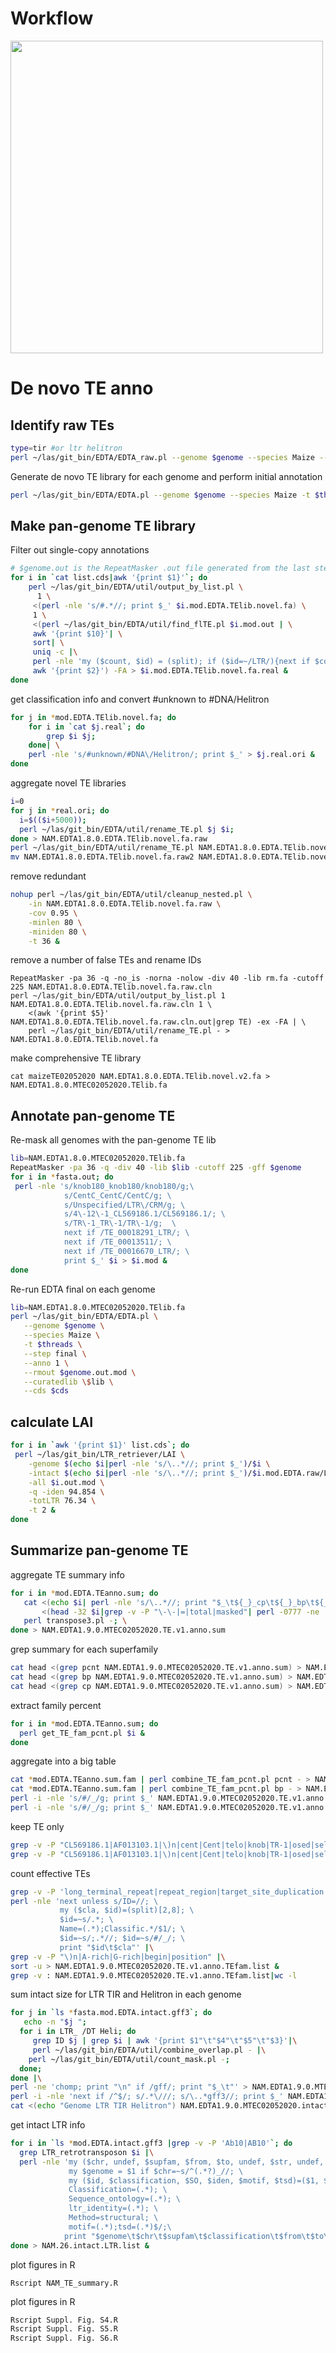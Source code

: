 # Workflow
<img src="/te-annotation/assets/Pan-EDTA_scheme.png" width=500>

#  De novo TE anno

## Identify raw TEs

```bash
type=tir #or ltr helitron
perl ~/las/git_bin/EDTA/EDTA_raw.pl --genome $genome --species Maize --type $type -t $threads
```
Generate de novo TE library for each genome and perform initial annotation

```bash
perl ~/las/git_bin/EDTA/EDTA.pl --genome $genome --species Maize -t $threads --cds $cds --curatedlib maizeTE02052020 --anno 1
```


## Make pan-genome TE library

Filter out single-copy annotations

```bash
# $genome.out is the RepeatMasker .out file generated from the last step, located in $genome.mod.EDTA.anno/
for i in `cat list.cds|awk '{print $1}'`; do
    perl ~/las/git_bin/EDTA/util/output_by_list.pl \
      1 \
     <(perl -nle 's/#.*//; print $_' $i.mod.EDTA.TElib.novel.fa) \
     1 \
     <(perl ~/las/git_bin/EDTA/util/find_flTE.pl $i.mod.out | \
     awk '{print $10}'| \
     sort| \
     uniq -c |\
     perl -nle 'my ($count, $id) = (split); if ($id=~/LTR/){next if $count<=2} else {next if $count ==1} print $_' |\
     awk '{print $2}') -FA > $i.mod.EDTA.TElib.novel.fa.real &
done
```

get classification info and convert #unknown to #DNA/Helitron

```bash
for j in *mod.EDTA.TElib.novel.fa; do 
    for i in `cat $j.real`; do 
        grep $i $j; 
    done| \
    perl -nle 's/#unknown/#DNA\/Helitron/; print $_' > $j.real.ori & 
done
```

aggregate novel TE libraries

```bash
i=0
for j in *real.ori; do
  i=$(($i+5000));
  perl ~/las/git_bin/EDTA/util/rename_TE.pl $j $i;
done > NAM.EDTA1.8.0.EDTA.TElib.novel.fa.raw
perl ~/las/git_bin/EDTA/util/rename_TE.pl NAM.EDTA1.8.0.EDTA.TElib.novel.fa.raw > NAM.EDTA1.8.0.EDTA.TElib.novel.fa.raw2
mv NAM.EDTA1.8.0.EDTA.TElib.novel.fa.raw2 NAM.EDTA1.8.0.EDTA.TElib.novel.fa.raw
```

remove redundant

```bash
nohup perl ~/las/git_bin/EDTA/util/cleanup_nested.pl \
    -in NAM.EDTA1.8.0.EDTA.TElib.novel.fa.raw \
    -cov 0.95 \
    -minlen 80 \
    -miniden 80 \
    -t 36 &
```
remove a number of false TEs and rename IDs

```
RepeatMasker -pa 36 -q -no_is -norna -nolow -div 40 -lib rm.fa -cutoff 225 NAM.EDTA1.8.0.EDTA.TElib.novel.fa.raw.cln
perl ~/las/git_bin/EDTA/util/output_by_list.pl 1 NAM.EDTA1.8.0.EDTA.TElib.novel.fa.raw.cln 1 \
    <(awk '{print $5}' NAM.EDTA1.8.0.EDTA.TElib.novel.fa.raw.cln.out|grep TE) -ex -FA | \
    perl ~/las/git_bin/EDTA/util/rename_TE.pl - > NAM.EDTA1.8.0.EDTA.TElib.novel.fa
```
make comprehensive TE library

```
cat maizeTE02052020 NAM.EDTA1.8.0.EDTA.TElib.novel.v2.fa > NAM.EDTA1.8.0.MTEC02052020.TElib.fa
```


## Annotate pan-genome TE

Re-mask all genomes with the pan-genome TE lib

```bash
lib=NAM.EDTA1.8.0.MTEC02052020.TElib.fa
RepeatMasker -pa 36 -q -div 40 -lib $lib -cutoff 225 -gff $genome
for i in *fasta.out; do
 perl -nle 's/knob180_knob180/knob180/g;\
            s/CentC_CentC/CentC/g; \
            s/Unspecified/LTR\/CRM/g; \
            s/4\-12\-1_CL569186.1/CL569186.1/; \
            s/TR\-1_TR\-1/TR\-1/g;  \
            next if /TE_00018291_LTR/; \
            next if /TE_00013511/; \
            next if /TE_00016670_LTR/; \
            print $_' $i > $i.mod &
done
```

Re-run EDTA final on each genome

```bash
lib=NAM.EDTA1.8.0.MTEC02052020.TElib.fa
perl ~/las/git_bin/EDTA/EDTA.pl \
   --genome $genome \
   --species Maize \
   -t $threads \
   --step final \
   --anno 1 \
   --rmout $genome.out.mod \
   --curatedlib \$lib \
   --cds $cds
```


## calculate LAI

```bash
for i in `awk '{print $1}' list.cds`; do
 perl ~/las/git_bin/LTR_retriever/LAI \
    -genome $(echo $i|perl -nle 's/\..*//; print $_')/$i \
    -intact $(echo $i|perl -nle 's/\..*//; print $_')/$i.mod.EDTA.raw/LTR/$i.mod.pass.list \
    -all $i.out.mod \
    -q -iden 94.854 \
    -totLTR 76.34 \
    -t 2 &
done
```

## Summarize pan-genome TE

aggregate TE summary info

```bash
for i in *mod.EDTA.TEanno.sum; do
   cat <(echo $i| perl -nle 's/\..*//; print "$_\t${_}_cp\t${_}_bp\t${_}_pcnt"')\
       <(head -32 $i|grep -v -P "\-\-|=|total|masked"| perl -0777 -ne 's/\s+unknown/\nLTR_unknown/; print $_' |grep %) |\
   perl transpose3.pl -; \
done > NAM.EDTA1.9.0.MTEC02052020.TE.v1.anno.sum
```

grep summary for each superfamily

```bash
cat head <(grep pcnt NAM.EDTA1.9.0.MTEC02052020.TE.v1.anno.sum) > NAM.EDTA1.9.0.MTEC02052020.TE.v1.anno.pcnt.txt
cat head <(grep bp NAM.EDTA1.9.0.MTEC02052020.TE.v1.anno.sum) > NAM.EDTA1.9.0.MTEC02052020.TE.v1.anno.bp.txt
cat head <(grep cp NAM.EDTA1.9.0.MTEC02052020.TE.v1.anno.sum) > NAM.EDTA1.9.0.MTEC02052020.TE.v1.anno.cp.txt
```

extract family percent

```bash
for i in *mod.EDTA.TEanno.sum; do
  perl get_TE_fam_pcnt.pl $i &
done
```

aggregate into a big table

```bash
cat *mod.EDTA.TEanno.sum.fam | perl combine_TE_fam_pcnt.pl pcnt - > NAM.EDTA1.9.0.MTEC02052020.TE.v1.anno.sum.fam
cat *mod.EDTA.TEanno.sum.fam | perl combine_TE_fam_pcnt.pl bp - > NAM.EDTA1.9.0.MTEC02052020.TE.v1.anno.sum.fam.bp
perl -i -nle 's/#/_/g; print $_' NAM.EDTA1.9.0.MTEC02052020.TE.v1.anno.sum.fam
perl -i -nle 's/#/_/g; print $_' NAM.EDTA1.9.0.MTEC02052020.TE.v1.anno.sum.fam.bp
```

keep TE only

```bash
grep -v -P "CL569186.1|AF013103.1|\)n|cent|Cent|telo|knob|TR-1|osed|sela" NAM.EDTA1.9.0.MTEC02052020.TE.v1.anno.sum.fam > NAM.EDTA1.9.0.MTEC02052020.TE.v1.1.anno.sum.fam
grep -v -P "CL569186.1|AF013103.1|\)n|cent|Cent|telo|knob|TR-1|osed|sela" NAM.EDTA1.9.0.MTEC02052020.TE.v1.anno.sum.fam.bp > NAM.EDTA1.9.0.MTEC02052020.TE.v1.1.anno.sum.fam.bp
```

count effective TEs

```bash
grep -v -P 'long_terminal_repeat|repeat_region|target_site_duplication' *mod.EDTA.TEanno.gff3 |\
perl -nle 'next unless s/ID=//; \
           my ($cla, $id)=(split)[2,8]; \
           $id=~s/.*; \
           Name=(.*);Classific.*/$1/; \
           $id=~s/;.*//; $id=~s/#/_/; \
           print "$id\t$cla"' |\
grep -v -P "\)n|A-rich|G-rich|begin|position" |\
sort -u > NAM.EDTA1.9.0.MTEC02052020.TE.v1.anno.TEfam.list &
grep -v : NAM.EDTA1.9.0.MTEC02052020.TE.v1.anno.TEfam.list|wc -l
```

sum intact size for LTR TIR and Helitron in each genome

```bash
for j in `ls *fasta.mod.EDTA.intact.gff3`; do
   echo -n "$j ";
  for i in LTR_ /DT Heli; do
     grep ID $j | grep $i | awk '{print $1"\t"$4"\t"$5"\t"$3}'|\
     perl ~/las/git_bin/EDTA/util/combine_overlap.pl - |\
    perl ~/las/git_bin/EDTA/util/count_mask.pl -;
  done;
done |\
perl -ne 'chomp; print "\n" if /gff/; print "$_\t"' > NAM.EDTA1.9.0.MTEC02052020.intact.sum &
perl -i -nle 'next if /^$/; s/.*\///; s/\..*gff3//; print $_' NAM.EDTA1.9.0.MTEC02052020.intact.sum
cat <(echo "Genome LTR TIR Helitron") NAM.EDTA1.9.0.MTEC02052020.intact.sum > NAM.EDTA1.9.0.MTEC02052020.intact.sum.txt
````

get intact LTR info

```bash
for i in `ls *mod.EDTA.intact.gff3 |grep -v -P 'Ab10|AB10'`; do
  grep LTR_retrotransposon $i |\
  perl -nle 'my ($chr, undef, $supfam, $from, $to, undef, $str, undef, $info)=(split); \
             my $genome = $1 if $chr=~s/^(.*?)_//; \
             my ($id, $classification, $SO, $iden, $motif, $tsd)=($1, $2, $3, $4, $5, $6) if $info=~/Name=(.*);\
             Classification=(.*); \
             Sequence_ontology=(.*); \
             ltr_identity=(.*); \
             Method=structural; \
             motif=(.*);tsd=(.*)$/;\
            print "$genome\t$chr\t$supfam\t$classification\t$from\t$to\t$str\t$id\t$SO\t$motif\t$tsd\t$iden"';
done > NAM.26.intact.LTR.list &
```

plot figures in R

```
Rscript NAM_TE_summary.R
```


plot figures in R
```bash
Rscript Suppl. Fig. S4.R
Rscript Suppl. Fig. S5.R
Rscript Suppl. Fig. S6.R
```
